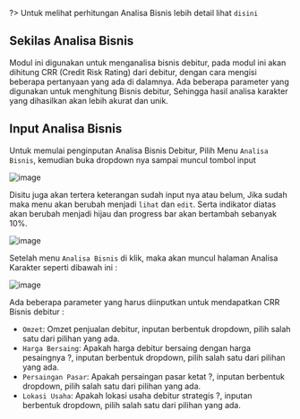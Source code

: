 ?> Untuk melihat perhitungan Analisa Bisnis lebih detail lihat `disini`

## Sekilas Analisa Bisnis

Modul ini digunakan untuk menganalisa bisnis debitur, pada modul ini akan dihitung CRR (Credit Risk Rating) dari debitur, dengan cara mengisi beberapa pertanyaan yang ada di dalamnya. Ada beberapa parameter yang digunakan untuk menghitung Bisnis debitur, Sehingga hasil analisa karakter yang dihasilkan akan lebih akurat dan unik.

## Input Analisa Bisnis

Untuk memulai penginputan Analisa Bisnis Debitur, Pilih Menu `Analisa Bisnis`, kemudian buka dropdown nya sampai muncul tombol input

![image](https://user-images.githubusercontent.com/45744788/199956509-7f200f3b-acbf-4d74-94be-a22bddd7ff4d.png)

Disitu juga akan tertera keterangan sudah input nya atau belum, Jika sudah maka menu akan berubah menjadi `lihat` dan `edit`.
Serta indikator diatas akan berubah menjadi hijau dan progress bar akan bertambah sebanyak 10%.

![image](https://user-images.githubusercontent.com/45744788/199930363-d039db53-931c-4723-8350-799fe1d536ae.png)

Setelah menu `Analisa Bisnis` di klik, maka akan muncul halaman Analisa Karakter seperti dibawah ini : 

![image](https://user-images.githubusercontent.com/45744788/199957293-da7b1989-316c-4a9f-a935-1fb0ddb4e5d7.png)

Ada beberapa parameter yang harus diinputkan untuk mendapatkan CRR Bisnis debitur :

- `Omzet`: Omzet penjualan debitur, inputan berbentuk dropdown, pilih salah satu dari pilihan yang ada.
- `Harga Bersaing`: Apakah harga debitur bersaing dengan harga pesaingnya ?, inputan berbentuk dropdown, pilih salah satu dari pilihan yang ada.
- `Persaingan Pasar`: Apakah persaingan pasar ketat ?, inputan berbentuk dropdown, pilih salah satu dari pilihan yang ada.
- `Lokasi Usaha`: Apakah lokasi usaha debitur strategis ?, inputan berbentuk dropdown, pilih salah satu dari pilihan yang ada.



